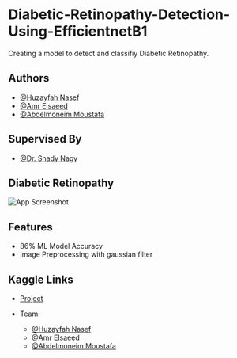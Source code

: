 # Diabetic-Retinopathy-Detection-Using-EfficientnetB1

Creating a model to detect and classifiy Diabetic Retinopathy.
 




## Authors
- [@Huzayfah Nasef](https://github.com/R3TR00)
- [@Amr Elsaeed](https://github.com/AmrElsaeed1)
- [@Abdelmoneim Moustafa](https://github.com/Abdelmoneim-Moustafa)

## Supervised By
- [@Dr. Shady Nagy](https://github.com/shadynagy232)

## Diabetic Retinopathy

![App Screenshot](https://www.aoa.org/AOA/Images/Patients/Eye%20Conditions/Diabetic_Retinopathy1_AdobeStock_190242073.jpg)


## Features

- 86% ML Model Accuracy
- Image Preprocessing with gaussian filter

## Kaggle Links
- [Project](https://www.kaggle.com/code/hozifanasef/diabetic-retinopathy-detection-using-efficientnet/notebook)


- Team:
    - [@Huzayfah Nasef](https://www.kaggle.com/hozifanasef)
    - [@Amr Elsaeed](https://www.kaggle.com/amrelsaee258)
    - [@Abdelmoneim Moustafa](https://www.kaggle.com/abdelmoneimmostafa)



